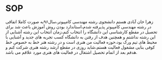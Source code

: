 # SOP

زهرا خان آبادی هستم دانشجوی رشته مهندسی کامپیوتر،سال۹۶به صورت کاملا اتفاقی در رشته مهندسی کامپیوتر پذیرفته شدم،استاندارد بودن روش آموزش باعث شد برای تحصیل در مقطع کارشناسی این دانشگاه را انتخاب کنم،زمان انتخاب این رشته آشنایی از این رشته نداشتم و همچنین هدف از رفتن به دانشگاه کسب تجربه های جدید و آشنایی با محیط های تیم ورک بود،حوزه فعالیت من هنری است و در رشته هنر خط به خصوص خط کوفی بنایی مشغول فعالیت هستم،شاید روزی در مقطع ارشد رشته هنری شرکت کنم و هدفم بعد از اتمام تحصیل اشتغال در فعالیت های هنری مورد علاقم می باشد.

